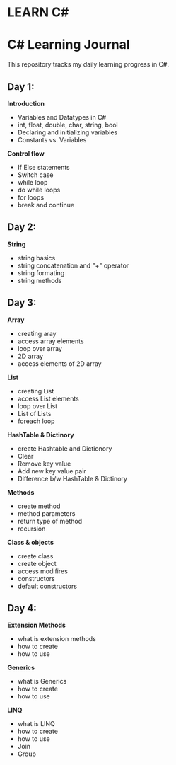 # LEARN C#

# C# Learning Journal

This repository tracks my daily learning progress in C#.

## Day 1:
**Introduction**
- Variables and Datatypes in C#
- int, float, double, char, string, bool
- Declaring and initializing variables
- Constants vs. Variables

**Control flow**
- If Else statements
- Switch case
- while loop
- do while loops
- for loops
- break and continue

## Day 2:
**String**
- string basics
- string concatenation and "+" operator
- string formating
- string methods

## Day 3:
**Array**
- creating aray
- access array elements
- loop over array
- 2D array
- access elements of 2D array

**List**
- creating List
- access List elements
- loop over List
- List of Lists
- foreach loop

**HashTable & Dictinory**
- create Hashtable and Dictionory
- Clear
- Remove key value
- Add new key value pair
- Difference b/w HashTable & Dictinory

**Methods**
- create method
- method parameters
- return type of method
- recursion

**Class & objects**
- create class
- create object
- access modifires
- constructors
- default constructors

## Day 4:
**Extension Methods**
- what is extension methods
- how to create
- how to use

**Generics**
- what is Generics
- how to create
- how to use

**LINQ**
- what is LINQ
- how to create
- how to use
- Join
- Group